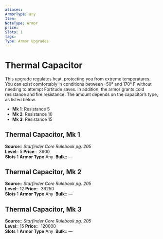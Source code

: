 ```yaml
---
aliases: 
ArmorType: any
Item:
NoteType: Armor
price:  
Slots: 1
tags: 
Type: Armor Upgrades
---
```


# Thermal Capacitor

This upgrade regulates heat, protecting you from extreme temperatures. You can exist comfortably in conditions between –50° and 170° F without needing to attempt Fortitude saves. In addition, the armor grants cold resistance and fire resistance. The amount depends on the capacitor’s type, as listed below. 

-   **Mk 1**: Resistance 5
-   **Mk 2**: Resistance 10
-   **Mk 3**: Resistance 15

  

## Thermal Capacitor, Mk 1

**Source**:: _Starfinder Core Rulebook pg. 205_  
**Level**:: 5
**Price**::  3600  
**Slots** 1 **Armor Type** Any 
**Bulk**:: —  

## Thermal Capacitor, Mk 2

**Source**:: _Starfinder Core Rulebook pg. 205_  
**Level**:: 12
**Price**::  36250  
**Slots** 1 **Armor Type** Any 
**Bulk**:: —  
  
  

## Thermal Capacitor, Mk 3

**Source**:: _Starfinder Core Rulebook pg. 205_  
**Level**:: 15
**Price**::  120000  
**Slots** 1 **Armor Type** Any 
**Bulk**:: —
